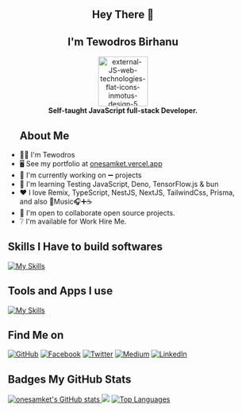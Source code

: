 

<section id="wrapper" style="padding: 0 20px" class="px-20">
  <div align="center">
    <h1>Hey There 👋</h1>
    <h2>I'm Tewodros Birhanu</h2>
  </div>

<div id="header" align="center">
 <img width="100" height="100" src="https://img.icons8.com/external-flat-icons-inmotus-design/100/external-JS-web-technologies-flat-icons-inmotus-design-5.png" alt="external-JS-web-technologies-flat-icons-inmotus-design-5"/>
</div>
  <div align="center">
    <b>Self-taught JavaScript full-stack Developer.</b>
  </div>

  <ul>
    <h1>About Me</h1>
    <li>🧑‍💻 I'm Tewodros</li>
    <li>🖥️ See my portfolio at <a href="http://onesamket.vercel.app">onesamket.vercel.app</a></li>
    <li>🚀 I'm currently working on ➖ projects</li>
    <li>🧠 I'm learning Testing JavaScript, Deno, TensorFlow.js & bun</li>
    <li>❤️ I love Remix, TypeScript, NestJS, NextJS, TailwindCss, Prisma, and also 🎼Music🎧➕☕</li>
    <li>🤝 I'm open to collaborate open source projects.</li>
    <li>❔ I'm available for Work Hire Me.</li>
  </ul>

  <!-- Twitter Badge -->
  <div align="center">
    <a href="https://www.x.com/onesamket" target="_blank" rel="noreferrer">
      <!-- Insert your Twitter badge here -->
    </a>
  </div>

  <!-- Skills Section -->
 ## **Skills I Have to build softwares**

 [![My Skills](https://skillicons.dev/icons?i=html,css,sass,javascript,jquery,typescript,react,svelte,nodejs,expressjs,astro,nestjs,remix,prisma,apollo,postgres,mongodb,mysql,nextjs,graphql,tailwind,vite,&theme=light)](https://skillicons.dev)

##  **Tools and Apps I use**
 [![My Skills](https://skillicons.dev/icons?i=notion,chrome,brave,figma,vercel,powershell,github,git,postman,vscode,devto,discord,supabase,LinkedIn,slack,twitter,meduim,&theme=dark)](https://skillicons.dev)

  <!-- Socials Section -->
  <h2>Find Me on</h2>

[![GitHub](https://img.shields.io/badge/-GitHub-181717?style=for-the-badge&logo=GitHub&logoColor=#d16c06)](https://github.com/Onesamket)
[![Facebook](https://img.shields.io/badge/Onesamket-Facebook-1877f2?style=for-the-badge&logo=Facebook&logoColor=#d16c06)](https://www.facebook.com/Onesamket)
[![Twitter](https://img.shields.io/badge/Onesamket-Twitter-1da1f2?style=for-the-badge&logo=Twitter&logoColor=#d16c06)](https://twitter.com/Onesamket)
[![Medium](https://img.shields.io/badge/Onesamket-Medium-12100e?style=for-the-badge&logo=Medium&logoColor=#d16c06)](https://medium.com/@Onesamket)
[![LinkedIn](https://img.shields.io/badge/Onesamket-LinkedIn-0077b5?style=for-the-badge&logo=LinkedIn&logoColor=#d16c06)](https://www.linkedin.com/in/onesamket/)


 
  <!-- GitHub Stats Section -->
  <main>
    <h2>Badges My GitHub Stats</h2>
    <div id="stats-container">
     <a href="http://www.github.com/onesamket">
    <img
      src="https://github-readme-stats.vercel.app/api?username=onesamket&show_icons=true&hide=&count_private=true&title_color=0891b2&text_color=ffffff&icon_color=0891b2&bg_color=1c1917&hide_border=true&show_icons=true"
      alt="onesamket's GitHub stats" />
    </a>
  <a href="http://www.github.com/onesamket">
    <img
      src="https://github-readme-streak-stats.herokuapp.com/?user=onesamket&stroke=ffffff&background=1c1917&ring=0891b2&fire=0891b2&currStreakNum=ffffff&currStreakLabel=0891b2&sideNums=ffffff&sideLabels=ffffff&dates=ffffff&hide_border=true" /></a>
  <a href="https://github.com/onesamket" align="left">
    <img
      src="https://github-readme-stats.vercel.app/api/top-langs/?username=onesamket&langs_count=10&title_color=0891b2&text_color=ffffff&icon_color=0891b2&bg_color=1c1917&hide_border=true&locale=en&custom_title=Top%20%Languages"
      alt="Top Languages" />
  </a>
    </div>
  </main>
</section>
